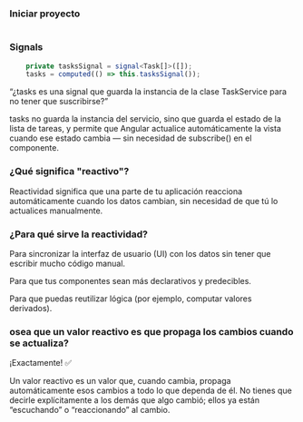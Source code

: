 ### Iniciar proyecto

```bash

```

### Signals

```ts
    private tasksSignal = signal<Task[]>([]);
    tasks = computed(() => this.tasksSignal());
```

“¿tasks es una signal que guarda la instancia de la clase TaskService para no tener que suscribirse?”

tasks no guarda la instancia del servicio, sino que guarda el estado de la lista de tareas, y permite que Angular actualice automáticamente la vista cuando ese estado cambia — sin necesidad de subscribe() en el componente.

### ¿Qué significa "reactivo"?

Reactividad significa que una parte de tu aplicación reacciona automáticamente cuando los datos cambian, sin necesidad de que tú lo actualices manualmente.

### ¿Para qué sirve la reactividad?

Para sincronizar la interfaz de usuario (UI) con los datos sin tener que escribir mucho código manual.

Para que tus componentes sean más declarativos y predecibles.

Para que puedas reutilizar lógica (por ejemplo, computar valores derivados).

### osea que un valor reactivo es que propaga los cambios cuando se actualiza?

¡Exactamente! ✅

Un valor reactivo es un valor que, cuando cambia, propaga automáticamente esos cambios a todo lo que dependa de él. No tienes que decirle explícitamente a los demás que algo cambió; ellos ya están “escuchando” o “reaccionando” al cambio.